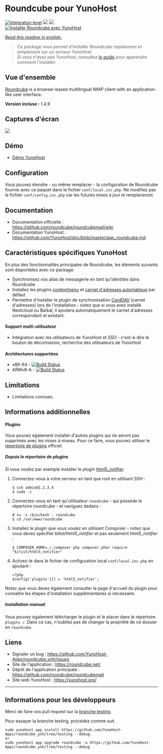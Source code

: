 # Roundcube pour YunoHost

[![Integration level](https://dash.yunohost.org/integration/roundcube.svg)](https://dash.yunohost.org/appci/app/roundcube) ![](https://ci-apps.yunohost.org/ci/badges/roundcube.status.svg) ![](https://ci-apps.yunohost.org/ci/badges/roundcube.maintain.svg)  
[![Installer Roundcube avec YunoHost](https://install-app.yunohost.org/install-with-yunohost.png)](https://install-app.yunohost.org/?app=roundcube)

*[Read this readme in english.](./README.md)* 

> *Ce package vous permet d'installer Roundcube rapidement et simplement sur un serveur YunoHost.  
Si vous n'avez pas YunoHost, consultez [le guide](https://yunohost.org/#/install) pour apprendre comment l'installer.*

## Vue d'ensemble
[Roundcube](https://roundcube.net/) is a browser-based multilingual IMAP client with an application-like user interface.

**Version incluse :** 1.4.9

## Captures d'écran

![](https://roundcube.net/screens/skins/elastic/desktop/screens/mailbox_widescreen.png)

## Démo

* [Démo YunoHost](https://demo.yunohost.org/webmail/)

## Configuration

Vous pouvez étendre - ou même remplacer - la configuration de Roundcube fournie avec ce paquet dans le fichier `conf/local.inc.php`. Ne modifiez pas le fichier `conf/config.inc.php` car les futures mises à jour le remplaceront.

## Documentation

 * Documentation officielle : https://github.com/roundcube/roundcubemail/wiki
 * Documentation YunoHost : https://github.com/YunoHost/doc/blob/master/app_roundcube.md:

## Caractéristiques spécifiques YunoHost

En plus des fonctionnalités principales de Roundcube, les éléments suivants sont disponibles avec ce package:

  * Synchronisez vos alias de messagerie en tant qu'identités dans Roundcube
  * Installez les plugins [contextmenu](https://plugins.roundcube.net/packages/johndoh/contextmenu) et [carnet d'adresses automatique](https://plugins.roundcube.net/packages/sblaisot/automatic_addressbook) par défaut
  * Permettre d'installer le plugin de synchronisation [CardDAV](https://plugins.roundcube.net/packages/roundcube/carddav) (carnet d'adresses) lors de l'installation - notez que si vous avez installé Nextcloud ou Baïkal, il ajoutera automatiquement le carnet d'adresses correspondant et existant.

#### Support multi-utilisateur

* Intégration avec les utilisateurs de YunoHost et SSO - c'est-à-dire le bouton de déconnexion, recherche des utilisateurs de YunoHost 

#### Architectures supportées

* x86-64 - [![Build Status](https://ci-apps.yunohost.org/ci/logs/roundcube%20%28Apps%29.svg)](https://ci-apps.yunohost.org/ci/apps/roundcube/)
* ARMv8-A - [![Build Status](https://ci-apps-arm.yunohost.org/ci/logs/roundcube%20%28Apps%29.svg)](https://ci-apps-arm.yunohost.org/ci/apps/roundcube/)

## Limitations

* Limitations connues.

## Informations additionnelles

#### Plugins

Vous pouvez également installer d'autres plugins qui ne seront pas supprimés avec les mises à niveau. Pour ce faire, vous pouvez utiliser le [répertoire de plugins](https://plugins.roundcube.net/) officiel.

##### Depuis le répertoire de plugins

Si vous voulez par exemple installer le plugin [html5_notifier](https://plugins.roundcube.net/packages/kitist/html5_notifier).

1. Connectez-vous à votre serveur en tant que root en utilisant SSH :
   ```
   $ ssh admin@1.2.3.4
   $ sudo -i
   ```

2. Connectez-vous en tant qu'utilisateur `roundcube` - qui possède le répertoire roundcube - et naviguez dedans :
   ```
   # su -s /bin/bash - roundcube
   $ cd /var/www/roundcube
   ```

3. Installez le plugin que vous voulez en utilisant Composer - notez que vous devez spécifier *kitist/html5_notifier* et pas seulement *html5_notifier* :
   ```
   $ COMPOSER_HOME=./.composer php composer.phar require "kitist/html5_notifier"
   ```

4. Activez-le dans le fichier de configuration local `conf/local.inc.php` en ajoutant :
   ```
   <?php
   $config['plugins'][] = 'html5_notifier';
   ```

Notez que vous devez également consulter la page d'accueil du plugin pour connaître les étapes d'installation supplémentaires si nécessaire.

##### Installation manual 

Vous pouvez également télécharger le plugin et le placer dans le répertoire `plugins /`. Dans ce cas, n'oubliez pas de changer la propriété de ce dossier en `roundcube`.

## Liens

 * Signaler un bug : https://github.com/YunoHost-Apps/roundcube_ynh/issues
 * Site de l'application : https://roundcube.net/
 * Dépôt de l'application principale : https://github.com/roundcube/roundcubemail
 * Site web YunoHost : https://yunohost.org/

---

## Informations pour les développeurs

Merci de faire vos pull request sur la [branche testing](https://github.com/YunoHost-Apps/roundcube_ynh/tree/testing).

Pour essayer la branche testing, procédez comme suit.
```
sudo yunohost app install https://github.com/YunoHost-Apps/roundcube_ynh/tree/testing --debug
or
sudo yunohost app upgrade roundcube -u https://github.com/YunoHost-Apps/roundcube_ynh/tree/testing --debug
```
